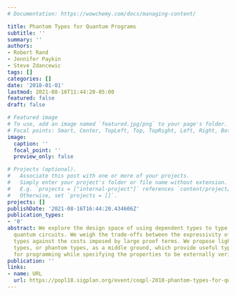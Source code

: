 ```yaml
---
# Documentation: https://wowchemy.com/docs/managing-content/

title: Phantom Types for Quantum Programs
subtitle: ''
summary: ''
authors:
- Robert Rand
- Jennifer Paykin
- Steve Zdancewic
tags: []
categories: []
date: '2018-01-01'
lastmod: 2021-08-16T11:44:20-05:00
featured: false
draft: false

# Featured image
# To use, add an image named `featured.jpg/png` to your page's folder.
# Focal points: Smart, Center, TopLeft, Top, TopRight, Left, Right, BottomLeft, Bottom, BottomRight.
image:
  caption: ''
  focal_point: ''
  preview_only: false

# Projects (optional).
#   Associate this post with one or more of your projects.
#   Simply enter your project's folder or file name without extension.
#   E.g. `projects = ["internal-project"]` references `content/project/deep-learning/index.md`.
#   Otherwise, set `projects = []`.
projects: []
publishDate: '2021-08-16T16:44:20.434606Z'
publication_types:
- '0'
abstract: We explore the design space of using dependent types to type check and verify
  quantum circuits. We weigh the trade-offs between the expressivity of dependent
  types against the costs imposed by large proof terms. We propose lightweight dependent
  types, or phantom types, as a middle ground, which provide useful type information
  for programming while specifying the properties to be externally verified.
publication: ''
links:
- name: URL
  url: https://popl18.sigplan.org/event/coqpl-2018-phantom-types-for-quantum-programs
---
```

